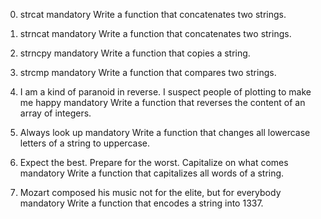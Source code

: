 0. strcat
mandatory
Write a function that concatenates two strings.

1. strncat
mandatory
Write a function that concatenates two strings.

2. strncpy
mandatory
Write a function that copies a string.

3. strcmp
mandatory
Write a function that compares two strings.

4. I am a kind of paranoid in reverse. I suspect people of plotting to make me happy
mandatory
Write a function that reverses the content of an array of integers.

5. Always look up
mandatory
Write a function that changes all lowercase letters of a string to uppercase.

6. Expect the best. Prepare for the worst. Capitalize on what comes
mandatory
Write a function that capitalizes all words of a string.

7. Mozart composed his music not for the elite, but for everybody
mandatory
Write a function that encodes a string into 1337.
